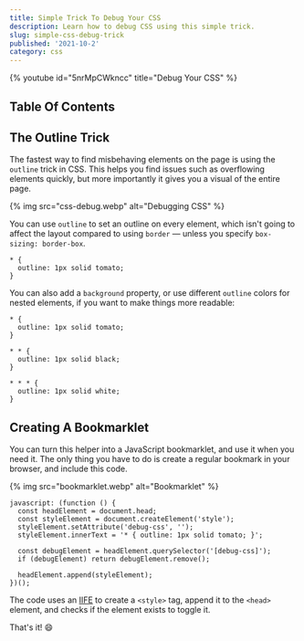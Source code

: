 ```yaml
---
title: Simple Trick To Debug Your CSS
description: Learn how to debug CSS using this simple trick.
slug: simple-css-debug-trick
published: '2021-10-2'
category: css
---
```


{% youtube id="5nrMpCWkncc" title="Debug Your CSS" %}

## Table Of Contents

## The Outline Trick

The fastest way to find misbehaving elements on the page is using the `outline` trick in CSS. This helps you find issues such as overflowing elements quickly, but more importantly it gives you a visual of the entire page.

{% img src="css-debug.webp" alt="Debugging CSS" %}

You can use `outline` to set an outline on every element, which isn't going to affect the layout compared to using `border` — unless you specify `box-sizing: border-box`.

```css:css showLineNumbers
* {
  outline: 1px solid tomato;
}
```

You can also add a `background` property, or use different `outline` colors for nested elements, if you want to make things more readable:

```css:css showLineNumbers
* {
  outline: 1px solid tomato;
}

* * {
  outline: 1px solid black;
}

* * * {
  outline: 1px solid white;
}
```

## Creating A Bookmarklet

You can turn this helper into a JavaScript bookmarklet, and use it when you need it. The only thing you have to do is create a regular bookmark in your browser, and include this code.

{% img src="bookmarklet.webp" alt="Bookmarklet" %}

```js:bookmarklet showLineNumbers
javascript: (function () {
  const headElement = document.head;
  const styleElement = document.createElement('style');
  styleElement.setAttribute('debug-css', '');
  styleElement.innerText = '* { outline: 1px solid tomato; }';

  const debugElement = headElement.querySelector('[debug-css]');
  if (debugElement) return debugElement.remove();
  
  headElement.append(styleElement);
})();
```

The code uses an [IIFE](https://developer.mozilla.org/en-US/docs/Glossary/IIFE) to create a `<style>` tag, append it to the `<head>` element, and checks if the element exists to toggle it.

That's it! 😄